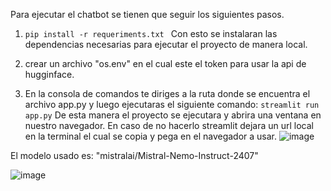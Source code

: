 Para ejecutar el chatbot se tienen que seguir los siguientes pasos.

1) `pip install -r requeriments.txt `
   Con esto se instalaran las dependencias necesarias para ejecutar el proyecto de manera local.

2) crear un archivo "os.env" en el cual este el token para usar la api de hugginface.

3) En la consola de comandos te diriges a la ruta donde se encuentra el archivo app.py y luego ejecutaras el siguiente comando: `streamlit run app.py`
   De esta manera el proyecto se ejecutara y abrira una ventana en nuestro navegador. En caso de no hacerlo streamlit dejara un url local en la terminal
   el cual se copia y pega en el navegador a usar.
   ![image](https://github.com/user-attachments/assets/335d52a9-555c-4c0c-8a2b-9c562f0124fc)


El modelo usado es: "mistralai/Mistral-Nemo-Instruct-2407"

![image](https://github.com/user-attachments/assets/2878e762-61ec-44a1-bb9e-98db05fa1d96)

